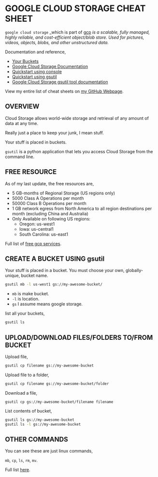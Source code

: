 # GOOGLE CLOUD STORAGE CHEAT SHEET

`google cloud storage` _which is part of
[gcp](https://github.com/JeffDeCola/my-cheat-sheets/tree/master/software/service-architectures/infrastructure-as-a-service/cloud-services/google-cloud-platform-cheat-sheet)
_is a scalable, fully managed, highly reliable, and cost-efficient
object/blob store. Used for pictures, videos, objects, blobs,
and other unstructured data._

Documentation and reference,

* [Your Buckets](https://console.cloud.google.com/storage/browser)
* [Google Cloud Storage Documentation](https://cloud.google.com/storage/docs/)
* [Quickstart using console](https://cloud.google.com/storage/docs/quickstart-console)
* [Quickstart using gsutil](https://cloud.google.com/storage/docs/quickstart-gsutil)
* [Google Cloud Storage gsutil tool documentation](https://cloud.google.com/storage/docs/gsutil)

View my entire list of cheat sheets on
[my GitHub Webpage](https://jeffdecola.github.io/my-cheat-sheets/).

## OVERVIEW

Cloud Storage allows world-wide storage and retrieval
of any amount of data at any time.

Really just a place to keep your junk, I mean stuff.

Your stuff is placed in buckets.

`gsutil` is a python application that lets you access
Cloud Storage from the command line.

## FREE RESOURCE

As of my last update, the free resources are,

* 5 GB-months of Regional Storage (US regions only)
* 5000 Class A Operations per month
* 50000 Class B Operations per month
* 1 GB network egress from North America to all region destinations per month
  (excluding China and Australia)
* Only Available on following US regions:
  * Oregon: us-west1
  * Iowa: us-central1
  * South Carolina: us-east1

Full list of [free gcp services](https://cloud.google.com/free/docs/gcp-free-tier).

## CREATE A BUCKET USING gsutil

Your stuff is placed in a bucket. You must choose your own,
globally-unique, bucket name.

```bash
gsutil mb -l us-west1 gs://my-awesome-bucket/
```

* `mb` is make bucket.
* `-l` is location.
* `gs` I assume means google storage.

list all your buckets,

```bash
gsutil ls
```

## UPLOAD/DOWNLOAD FILES/FOLDERS TO/FROM BUCKET

Upload file,

```bash
gsutil cp filename gs://my-awesome-bucket
```

Upload file to a folder,

```bash
gsutil cp filename gs://my-awesome-bucket/folder
```

Download a file,

```
gsutil cp gs://my-awesome-bucket/filename filename
```

List contents of bucket,

```bash
gsutil ls gs://my-awesome-bucket
gsutil ls -l gs://my-awesome-bucket
```

## OTHER COMMANDS

You can see these are just linux commands,

`mb`, `cp`, `ls`, `rm`, `mv`.

Full list [here](https://cloud.google.com/storage/docs/gsutil).

